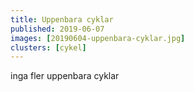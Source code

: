 ```yaml
---
title: Uppenbara cyklar
published: 2019-06-07
images: [20190604-uppenbara-cyklar.jpg]
clusters: [cykel]
---
```


inga fler uppenbara cyklar
